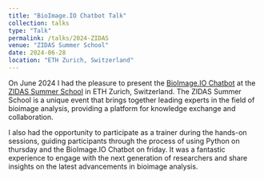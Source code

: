 ```yaml
---
title: "BioImage.IO Chatbot Talk"
collection: talks
type: "Talk"
permalink: /talks/2024-ZIDAS
venue: "ZIDAS Summer School"
date: 2024-06-28
location: "ETH Zurich, Switzerland"
---
```


On June 2024 I had the pleasure to present the [BioImage.IO Chatbot](https://bioimage.io/chat/) at the [ZIDAS Summer School](https://2024.zidas.org) in ETH Zurich, Switzerland. The ZIDAS Summer School is a unique event that brings together leading experts in the field of bioimage analysis, providing a platform for knowledge exchange and collaboration.

I also had the opportunity to participate as a trainer during the hands-on sessions, guiding participants through the process of using Python on thursday and the BioImage.IO Chatbot on friday. It was a fantastic experience to engage with the next generation of researchers and share insights on the latest advancements in bioimage analysis.
